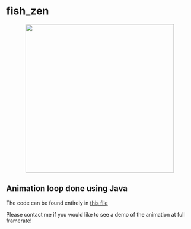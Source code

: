 # fish_zen
<div align = "center">
<img src="https://github.com/elslb/fish_zen/blob/main/fish_zen_12fps.gif?raw=true"
width = 400
height = 400>
</div>
<h2>Animation loop done using Java</h2>

The code can be found entirely in <a href="https://github.com/elslb/fish_zen/blob/main/Fish_Zen_Elie.pde">this file</a>

Please contact me if you would like to see a demo of the animation at full framerate!
